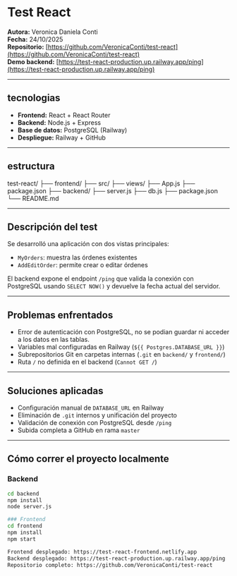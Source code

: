 # Test React 

**Autora:** Veronica Daniela Conti  
**Fecha:** 24/10/2025  
**Repositorio:** [https://github.com/VeronicaConti/test-react](https://github.com/VeronicaConti/test-react)  
**Demo backend:** [https://test-react-production.up.railway.app/ping](https://test-react-production.up.railway.app/ping)

---

## tecnologias

- **Frontend:** React + React Router
- **Backend:** Node.js + Express
- **Base de datos:** PostgreSQL (Railway)
- **Despliegue:** Railway + GitHub

---

## estructura
test-react/
├── frontend/ 
  ├── src/ 
  ├── views/ 
  ├── App.js 
  ├── package.json 
├── backend/ 
  ├── server.js 
  ├── db.js 
  ├── package.json 
  └── README.md

---

## Descripción del test

Se desarrolló una aplicación con dos vistas principales:

- `MyOrders`: muestra las órdenes existentes
- `AddEditOrder`: permite crear o editar órdenes

El backend expone el endpoint `/ping` que valida la conexión con PostgreSQL usando `SELECT NOW()` y devuelve la fecha actual del servidor.

---

## Problemas enfrentados

- Error de autenticación con PostgreSQL, no se podian guardar ni acceder a los datos en las tablas.
- Variables mal configuradas en Railway (`${{ Postgres.DATABASE_URL }}`)
- Subrepositorios Git en carpetas internas (`.git` en `backend/` y `frontend/`)
-  Ruta `/` no definida en el backend (`Cannot GET /`)

---

## Soluciones aplicadas

- Configuración manual de `DATABASE_URL` en Railway
- Eliminación de `.git` internos y unificación del proyecto
- Validación de conexión con PostgreSQL desde `/ping`
- Subida completa a GitHub en rama `master`

---

## Cómo correr el proyecto localmente

### Backend

```bash
cd backend
npm install
node server.js

### Frontend
cd frontend
npm install
npm start

Frontend desplegado: https://test-react-frontend.netlify.app
Backend desplegado: https://test-react-production.up.railway.app/ping
Repositorio completo: https://github.com/VeronicaConti/test-react

